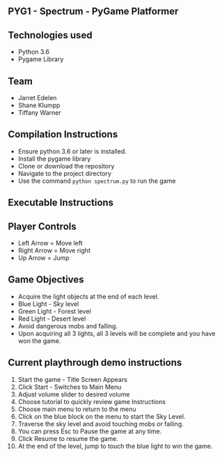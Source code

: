 ## PYG1 - Spectrum - PyGame Platformer

## Technologies used
* Python 3.6
* Pygame Library

## Team
* Jarret Edelen
* Shane Klumpp
* Tiffany Warner


## Compilation Instructions
* Ensure python 3.6 or later is installed.
* Install the pygame library
* Clone or download the repository
* Navigate to the project directory
* Use the command ```python spectrum.py``` to run the game

## Executable Instructions

## Player Controls
* Left Arrow = Move left
* Right Arrow = Move right
* Up Arrow = Jump


## Game Objectives
* Acquire the light objects at the end of each level.
* Blue Light - Sky level
* Green Light - Forest level
* Red Light - Desert level
* Avoid dangerous mobs and falling.
* Upon acquiring all 3 lights, all 3 levels will be complete and you have won the game.


## Current playthrough demo instructions
1. Start the game - Title Screen Appears
2. Click Start - Switches to Main Menu
3. Adjust volume slider to desired volume
4. Choose tutorial to quickly review game Instructions
5. Choose main menu to return to the menu
6. Click on the blue block on the menu to start the Sky Level.
7. Traverse the sky level and avoid touching mobs or falling.
8. You can press Esc to Pause the game at any time.
9. Click Resume to resume the game.
10. At the end of the level, jump to touch the blue light to win the game.
